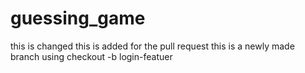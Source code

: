# guessing_game
this is changed 
this is added for the pull request
this is a newly made branch using checkout -b login-featuer 

